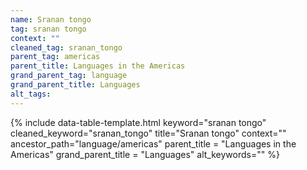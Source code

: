 ```yaml
---
name: Sranan tongo
tag: sranan tongo
context: ""
cleaned_tag: sranan_tongo
parent_tag: americas
parent_title: Languages in the Americas
grand_parent_tag: language
grand_parent_title: Languages
alt_tags: 
---
```


{% include data-table-template.html 
  keyword="sranan tongo" 
  cleaned_keyword="sranan_tongo" 
  title="Sranan tongo"
  context=""
  ancestor_path="language/americas" 
  parent_title = "Languages in the Americas"
  grand_parent_title = "Languages"
  alt_keywords=""
%}


